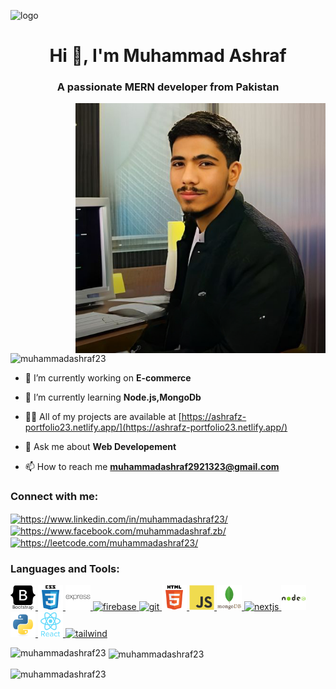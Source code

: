 ![logo](https://media2.giphy.com/media/xT9IgzoKnwFNmISR8I/giphy.gif)
<h1 align="center">Hi 👋, I'm Muhammad Ashraf</h1>
<h3 align="center">A passionate MERN developer from Pakistan</h3>
 <img align="right" alt="Coding" width="400" src="https://github.com/MuhammadAshraf23/MuhammadAshraf23/blob/main/ashraf.jpg?raw=true">
<p align="left"> <img src="https://komarev.com/ghpvc/?username=muhammadashraf23&label=Profile%20views&color=0e75b6&style=flat" alt="muhammadashraf23" /> </p>

- 🔭 I’m currently working on **E-commerce**

- 🌱 I’m currently learning **Node.js,MongoDb**

- 👨‍💻 All of my projects are available at [https://ashrafz-portfolio23.netlify.app/](https://ashrafz-portfolio23.netlify.app/)

- 💬 Ask me about **Web Developement**

- 📫 How to reach me **muhammadashraf2921323@gmail.com**

<h3 align="left">Connect with me:</h3>
<p align="left">
<a href="https://linkedin.com/in/https://www.linkedin.com/in/muhammadashraf23/" target="blank"><img align="center" src="https://raw.githubusercontent.com/rahuldkjain/github-profile-readme-generator/master/src/images/icons/Social/linked-in-alt.svg" alt="https://www.linkedin.com/in/muhammadashraf23/" height="30" width="40" /></a>
<a href="https://fb.com/https://www.facebook.com/muhammadashraf.zb/" target="blank"><img align="center" src="https://raw.githubusercontent.com/rahuldkjain/github-profile-readme-generator/master/src/images/icons/Social/facebook.svg" alt="https://www.facebook.com/muhammadashraf.zb/" height="30" width="40" /></a>
<a href="https://www.leetcode.com/https://leetcode.com/muhammadashraf23/" target="blank"><img align="center" src="https://raw.githubusercontent.com/rahuldkjain/github-profile-readme-generator/master/src/images/icons/Social/leet-code.svg" alt="https://leetcode.com/muhammadashraf23/" height="30" width="40" /></a>
</p>

<h3 align="left">Languages and Tools:</h3>
<p align="left"> <a href="https://getbootstrap.com" target="_blank" rel="noreferrer"> <img src="https://raw.githubusercontent.com/devicons/devicon/master/icons/bootstrap/bootstrap-plain-wordmark.svg" alt="bootstrap" width="40" height="40"/> </a> <a href="https://www.w3schools.com/css/" target="_blank" rel="noreferrer"> <img src="https://raw.githubusercontent.com/devicons/devicon/master/icons/css3/css3-original-wordmark.svg" alt="css3" width="40" height="40"/> </a> <a href="https://expressjs.com" target="_blank" rel="noreferrer"> <img src="https://raw.githubusercontent.com/devicons/devicon/master/icons/express/express-original-wordmark.svg" alt="express" width="40" height="40"/> </a> <a href="https://firebase.google.com/" target="_blank" rel="noreferrer"> <img src="https://www.vectorlogo.zone/logos/firebase/firebase-icon.svg" alt="firebase" width="40" height="40"/> </a> <a href="https://git-scm.com/" target="_blank" rel="noreferrer"> <img src="https://www.vectorlogo.zone/logos/git-scm/git-scm-icon.svg" alt="git" width="40" height="40"/> </a> <a href="https://www.w3.org/html/" target="_blank" rel="noreferrer"> <img src="https://raw.githubusercontent.com/devicons/devicon/master/icons/html5/html5-original-wordmark.svg" alt="html5" width="40" height="40"/> </a> <a href="https://developer.mozilla.org/en-US/docs/Web/JavaScript" target="_blank" rel="noreferrer"> <img src="https://raw.githubusercontent.com/devicons/devicon/master/icons/javascript/javascript-original.svg" alt="javascript" width="40" height="40"/> </a> <a href="https://www.mongodb.com/" target="_blank" rel="noreferrer"> <img src="https://raw.githubusercontent.com/devicons/devicon/master/icons/mongodb/mongodb-original-wordmark.svg" alt="mongodb" width="40" height="40"/> </a> <a href="https://nextjs.org/" target="_blank" rel="noreferrer"> <img src="https://cdn.worldvectorlogo.com/logos/nextjs-2.svg" alt="nextjs" width="40" height="40"/> </a> <a href="https://nodejs.org" target="_blank" rel="noreferrer"> <img src="https://raw.githubusercontent.com/devicons/devicon/master/icons/nodejs/nodejs-original-wordmark.svg" alt="nodejs" width="40" height="40"/> </a> <a href="https://www.python.org" target="_blank" rel="noreferrer"> <img src="https://raw.githubusercontent.com/devicons/devicon/master/icons/python/python-original.svg" alt="python" width="40" height="40"/> </a> <a href="https://reactjs.org/" target="_blank" rel="noreferrer"> <img src="https://raw.githubusercontent.com/devicons/devicon/master/icons/react/react-original-wordmark.svg" alt="react" width="40" height="40"/> </a> <a href="https://tailwindcss.com/" target="_blank" rel="noreferrer"> <img src="https://www.vectorlogo.zone/logos/tailwindcss/tailwindcss-icon.svg" alt="tailwind" width="40" height="40"/> </a> </p>

<p><img align="left" src="https://github-readme-stats.vercel.app/api/top-langs?username=muhammadashraf23&show_icons=true&locale=en&layout=compact" alt="muhammadashraf23" /></p>

<p>&nbsp;<img align="center" src="https://github-readme-stats.vercel.app/api?username=muhammadashraf23&show_icons=true&locale=en" alt="muhammadashraf23" /></p>

<p><img align="center" src="https://github-readme-streak-stats.herokuapp.com/?user=muhammadashraf23&" alt="muhammadashraf23" /></p>
